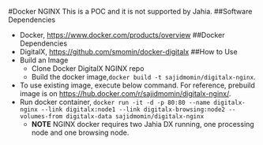 #Docker NGINX
This is a POC and it is not supported by Jahia.
##Software Dependencies
* Docker, https://www.docker.com/products/overview
##Docker Dependencies
* DigitalX, https://github.com/smomin/docker-digitalx
##How to Use
* Build an Image
  * Clone Docker DigitalX NGINX repo
  * Build the docker image,`docker build -t sajidmomin/digitalx-nginx`.
* To use existing image, execute below command.  For reference,   prebuild image is on https://hub.docker.com/r/sajidmomin/digitalx-nginx/. 
* Run docker container, `docker run -it -d -p 80:80 --name digitalx-nginx --link digitalx:node1 --link digitalx-browsing:node2 --volumes-from digitalx-data sajidmomin/digitalx-nginx`
  * **NOTE** NGINX docker requires two Jahia DX running, one processing node and one browsing node.
